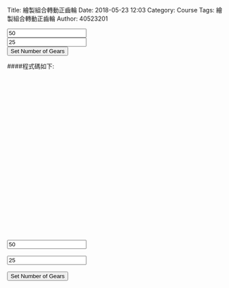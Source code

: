Title: 繪製組合轉動正齒輪
Date: 2018-05-23 12:03
Category: Course
Tags: 繪製組合轉動正齒輪
Author: 40523201

<!-- PELICAN_END_SUMMARY -->

<!-- 導入 Brython 標準程式庫 -->
<script src="../data/Brython-3.3.1/brython.js"></script>
<script src="../data/Brython-3.3.1/brython_stdlib.js"></script>
 
<!-- 啟動 Brython -->
<script>
window.onload=function()
{
brython({debug:1, pythonpath:['./../data/py']});
}
</script>
 
<!-- Cango 程式庫 -->
<script type="text/javascript" src="./../data/cango/Cango-9v05-min.js"></script>
<script type="text/javascript" src="./../data/cango/CangoAxes-2v09.js"></script>
<script type="text/javascript" src="./../data/cango/CangoAnimation-5v00.js"></script>
<script type="text/javascript" src="./../data/cango/gearUtils-05.js"></script>
<canvas id='cango_gear' width='800' height='700'></canvas>

<!-- 以下製作 button-->
<div id="cango_gear_div" width="800" height="20"></div>
<input id="na" value="50"></input><br>
<input id="nb" value="25"></input><br>
<button id="button_d">Set Number of Gears</button>

<script type="text/python">
# 將 導入的 document 設為 doc 主要原因在於與舊程式碼相容
from browser import document as doc
# 由於 Python3 與 Javascript 程式碼已經不再混用, 因此來自 Javascript 的變數, 必須居中透過 window 物件轉換
from browser import window
import math

# 主要用來取得畫布大小
canvas = doc["cango_gear"]
# 此程式採用 Cango Javascript 程式庫繪圖, 因此無需 ctx
ctx = canvas.getContext("2d")
cango = window.Cango.new
# 針對變數的轉換, shapeDefs 在 Cango 中資料型別為變數, 可以透過 window 轉換
shapedefs = window.shapeDefs
# 目前 Cango 結合 Animation 在 Brython 尚無法運作, 此刻只能繪製靜態圖形
# in CangoAnimation.js
#interpolate1 = window.interpolate
# Cobi 與 createGearTooth 都是 Cango Javascript 程式庫中的物件
#cobj = window.Cobj.new
shape = window.Shape.new
path = window.Path.new
creategeartooth = window.createGearTooth.new

tweener = window.Tweener.new
# 經由 Cango 轉換成 Brython 的 cango, 指定將圖畫在 id="cango_gear" 的 canvas 上
cgo = cango("cango_gear")

######################################
# 畫正齒輪輪廓
#####################################
# 以 button 驅動的事件函式
def setgearnumber(e):

    x = 800/2
    y = 700/2
    if doc["na"].value.isdigit():
        n = int(doc["na"].value)
    else:
        n = 50

    if doc["nb"].value.isdigit():
        n2 = int(doc["nb"].value)
    else:
        n2 = 25
    def cangoGear(n, m, pa):
        # n 為齒數
        # m 為模數, 根據畫布的寬度, 計算適合的模數大小
        # pa 為壓力角
        # Module = mm of pitch diameter per tooth
        # m = 0.8*canvas.width/n
        # pr 為節圓半徑
        pr = n*m/2 # gear Pitch radius
        # generate gear
        data = creategeartooth(m, n, pa)
        # Brython 程式中的 print 會將資料印在 Browser 的 console 區
        #print(data)
        gearTooth = shape(data, {
        "fillColor":"#ddd0dd",
        "border": True,
        "strokeColor": "#606060" })
        gearTooth.rotate(180/n) # rotate gear 1/2 tooth to mesh
        # 單齒的齒形資料經過旋轉後, 將資料複製到 gear 物件中
        gear = gearTooth.dup()
        # gear 為單一齒的輪廓資料
        #cgo.render(gearTooth)
     
        # 利用單齒輪廓旋轉, 產生整個正齒輪外形
        for i in range(1, n):
            # 將 gearTooth 中的資料複製到 newTooth
            newTooth = gearTooth.dup()
            # 配合迴圈, newTooth 的齒形資料進行旋轉, 然後利用 appendPath 方法, 將資料併入 gear
            newTooth.rotate(360*i/n)
            # appendPath 為 Cango 程式庫中的方法, 第二個變數為 True, 表示要刪除最前頭的 Move to SVG Path 標註符號
            gear.appendPath(newTooth, True) # trim move command = True
     
        # 建立軸孔
        # add axle hole, hr 為 hole radius
        hr = 0.6*pr # diameter of gear shaft
        shaft = path(shapedefs.circle(hr))
        shaft.revWinding()
        gear.appendPath(shaft) # retain the 'moveTo' command for shaft sub path
    
        # setup the animation
        # backlash (mm)
        bklsh = 0.04*m
        # centre shift to make backlash
        dC = bklsh/(2*math.tan(math.pi*pa/180))
        # np 為小齒輪齒數
        np = 25
        # gear ratio
        gr = n/np              
        gearConfig = {'cx':-pr, 'cy':0, 'degs':[0, 360]}
        # gr*0.666 rpm
        #pinionConfig = {'cx':pr+dC, 'cy':0, 'degs':[0, -gr*360]}
        # 0.666 rpm
        return gear

    # 設定兩齒齒數
    reduced_ratio = 0.5
    # 使用 80% 的畫布寬度
    m = 0.8*canvas.width/((n+n2)*reduced_ratio)
    # 設定共同的壓力角
    pa = 20
    # n 齒輪的節圓半徑
    pr = n*m/2
    # n2 齒輪的節圓半徑
    pr2 = n2*m/2
    
    from time import time
    from browser.timer import request_animation_frame as raf
    from browser.timer import set_interval

    deg = math.pi/180

    def draw():
        cgo.clearCanvas()
        gear.rotate(2*deg)
        # 在特定位置, 以特定 scale, 特定 degs 執行 render
        # 設定囓合點在畫布正中央
        # 囓合點往左偏 pr/2 即為 n 齒輪的圓心 x 座標
        #cgo.render(gear, {'x':cx-pr*reduced_ratio, 'y':cy, 'scl':reduced_ratio, 'degs':0})
        cgo.render(gear, {'x':cx-(pr+pr2)*reduced_ratio, 'y':cy, 'scl':0.5, 'degs':0})
        # 根據兩齒輪齒數比決定 n2 齒輪轉速
        gear1.rotate(-2*deg*n/n2)

        # 囓合點往右偏 pr2/2 即為 n2 齒輪的圓心 x 座標, 且 n2 齒轉 180 加一齒角度後囓合
        cgo.render(gear1, {'x':cx, 'y':cy, 'scl':reduced_ratio, 'degs':180+(360/n2/2)})
    set_interval(draw, 2)

    # 只使用畫布高度的 40%
    canvas_size = canvas.height*0.4
    r17 = canvas_size*n2/(n+n2)
    r11 = r17*n2/n
    # 計算各齒輪中心座標
    x17 = x -r17
    y17 = y

    x11 = x +r11
    y11 = y
    pa = 20

    # 開始繪製齒輪
    # 儲存原有的座標系統
    ctx.save()
    # 平移到齒輪圓心
    ctx.translate(x17, y17)
    # 以齒輪圓心旋轉 90 度, 讓紅色標線在齒輪右側保持水平
    ctx.rotate(90*deg)
    # 平移回原來的座標原點
    ctx.translate(-x17, -y17)
    gear = cangoGear(n, m, pa)
    cx = canvas.width/2 + 4 * n
    cy = canvas.height/2
    # 回復原有的座標系統
    ctx.restore()
    ctx.save()
    ctx.translate(x11, y11)
    # 中間齒輪轉動 -90 度加上一齒, 可以與左側齒輪囓合
    ctx.rotate(-90*deg-math.pi/n2)
    ctx.translate(-x11, -y11)
    gear1 = cangoGear(n2, m, pa)
    ctx.restore()

setgearnumber(True)
doc['button_d'].bind('click',setgearnumber)
</script>



####程式碼如下:
<pre class="brush: python">
<!-- 導入 Brython 標準程式庫 -->
<script src="../data/Brython-3.3.1/brython.js"></script>
<script src="../data/Brython-3.3.1/brython_stdlib.js"></script>
 
<!-- 啟動 Brython -->
<script>
window.onload=function()
{
brython({debug:1, pythonpath:['./../data/py']});
}
</script>
 
<!-- Cango 程式庫 -->
<script type="text/javascript" src="./../data/cango/Cango-9v05-min.js"></script>
<script type="text/javascript" src="./../data/cango/CangoAxes-2v09.js"></script>
<script type="text/javascript" src="./../data/cango/CangoAnimation-5v00.js"></script>
<script type="text/javascript" src="./../data/cango/gearUtils-05.js"></script>
<canvas id='cango_gear' width='800' height='700'></canvas>

<!-- 以下製作 button-->
<div id="cango_gear_div" width="800" height="20"></div>
<input id="na" value="50"></input><br>
<input id="nb" value="25"></input><br>
<button id="button_d">Set Number of Gears</button>

<script type="text/python">
# 將 導入的 document 設為 doc 主要原因在於與舊程式碼相容
from browser import document as doc
# 由於 Python3 與 Javascript 程式碼已經不再混用, 因此來自 Javascript 的變數, 必須居中透過 window 物件轉換
from browser import window
import math

# 主要用來取得畫布大小
canvas = doc["cango_gear"]
# 此程式採用 Cango Javascript 程式庫繪圖, 因此無需 ctx
ctx = canvas.getContext("2d")
cango = window.Cango.new
# 針對變數的轉換, shapeDefs 在 Cango 中資料型別為變數, 可以透過 window 轉換
shapedefs = window.shapeDefs
# 目前 Cango 結合 Animation 在 Brython 尚無法運作, 此刻只能繪製靜態圖形
# in CangoAnimation.js
#interpolate1 = window.interpolate
# Cobi 與 createGearTooth 都是 Cango Javascript 程式庫中的物件
#cobj = window.Cobj.new
shape = window.Shape.new
path = window.Path.new
creategeartooth = window.createGearTooth.new

tweener = window.Tweener.new
# 經由 Cango 轉換成 Brython 的 cango, 指定將圖畫在 id="cango_gear" 的 canvas 上
cgo = cango("cango_gear")

######################################
# 畫正齒輪輪廓
#####################################
# 以 button 驅動的事件函式
def setgearnumber(e):

    x = 800/2
    y = 700/2
    if doc["na"].value.isdigit():
        n = int(doc["na"].value)
    else:
        n = 50

    if doc["nb"].value.isdigit():
        n2 = int(doc["nb"].value)
    else:
        n2 = 25
    def cangoGear(n, m, pa):
        # n 為齒數
        # m 為模數, 根據畫布的寬度, 計算適合的模數大小
        # pa 為壓力角
        # Module = mm of pitch diameter per tooth
        # m = 0.8*canvas.width/n
        # pr 為節圓半徑
        pr = n*m/2 # gear Pitch radius
        # generate gear
        data = creategeartooth(m, n, pa)
        # Brython 程式中的 print 會將資料印在 Browser 的 console 區
        #print(data)
        gearTooth = shape(data, {
        "fillColor":"#ddd0dd",
        "border": True,
        "strokeColor": "#606060" })
        gearTooth.rotate(180/n) # rotate gear 1/2 tooth to mesh
        # 單齒的齒形資料經過旋轉後, 將資料複製到 gear 物件中
        gear = gearTooth.dup()
        # gear 為單一齒的輪廓資料
        #cgo.render(gearTooth)
     
        # 利用單齒輪廓旋轉, 產生整個正齒輪外形
        for i in range(1, n):
            # 將 gearTooth 中的資料複製到 newTooth
            newTooth = gearTooth.dup()
            # 配合迴圈, newTooth 的齒形資料進行旋轉, 然後利用 appendPath 方法, 將資料併入 gear
            newTooth.rotate(360*i/n)
            # appendPath 為 Cango 程式庫中的方法, 第二個變數為 True, 表示要刪除最前頭的 Move to SVG Path 標註符號
            gear.appendPath(newTooth, True) # trim move command = True
     
        # 建立軸孔
        # add axle hole, hr 為 hole radius
        hr = 0.6*pr # diameter of gear shaft
        shaft = path(shapedefs.circle(hr))
        shaft.revWinding()
        gear.appendPath(shaft) # retain the 'moveTo' command for shaft sub path
    
        # setup the animation
        # backlash (mm)
        bklsh = 0.04*m
        # centre shift to make backlash
        dC = bklsh/(2*math.tan(math.pi*pa/180))
        # np 為小齒輪齒數
        np = 25
        # gear ratio
        gr = n/np              
        gearConfig = {'cx':-pr, 'cy':0, 'degs':[0, 360]}
        # gr*0.666 rpm
        #pinionConfig = {'cx':pr+dC, 'cy':0, 'degs':[0, -gr*360]}
        # 0.666 rpm
        return gear

    # 設定兩齒齒數
    reduced_ratio = 0.5
    # 使用 80% 的畫布寬度
    m = 0.8*canvas.width/((n+n2)*reduced_ratio)
    # 設定共同的壓力角
    pa = 20
    # n 齒輪的節圓半徑
    pr = n*m/2
    # n2 齒輪的節圓半徑
    pr2 = n2*m/2
    
    from time import time
    from browser.timer import request_animation_frame as raf
    from browser.timer import set_interval

    deg = math.pi/180

    def draw():
        cgo.clearCanvas()
        gear.rotate(2*deg)
        # 在特定位置, 以特定 scale, 特定 degs 執行 render
        # 設定囓合點在畫布正中央
        # 囓合點往左偏 pr/2 即為 n 齒輪的圓心 x 座標
        #cgo.render(gear, {'x':cx-pr*reduced_ratio, 'y':cy, 'scl':reduced_ratio, 'degs':0})
        cgo.render(gear, {'x':cx-(pr+pr2)*reduced_ratio, 'y':cy, 'scl':0.5, 'degs':0})
        # 根據兩齒輪齒數比決定 n2 齒輪轉速
        gear1.rotate(-2*deg*n/n2)

        # 囓合點往右偏 pr2/2 即為 n2 齒輪的圓心 x 座標, 且 n2 齒轉 180 加一齒角度後囓合
        cgo.render(gear1, {'x':cx, 'y':cy, 'scl':reduced_ratio, 'degs':180+(360/n2/2)})
    set_interval(draw, 2)

    # 只使用畫布高度的 40%
    canvas_size = canvas.height*0.4
    r17 = canvas_size*n2/(n+n2)
    r11 = r17*n2/n
    # 計算各齒輪中心座標
    x17 = x -r17
    y17 = y

    x11 = x +r11
    y11 = y
    pa = 20

    # 開始繪製齒輪
    # 儲存原有的座標系統
    ctx.save()
    # 平移到齒輪圓心
    ctx.translate(x17, y17)
    # 以齒輪圓心旋轉 90 度, 讓紅色標線在齒輪右側保持水平
    ctx.rotate(90*deg)
    # 平移回原來的座標原點
    ctx.translate(-x17, -y17)
    gear = cangoGear(n, m, pa)
    cx = canvas.width/2 + 4 * n
    cy = canvas.height/2
    # 回復原有的座標系統
    ctx.restore()
    ctx.save()
    ctx.translate(x11, y11)
    # 中間齒輪轉動 -90 度加上一齒, 可以與左側齒輪囓合
    ctx.rotate(-90*deg-math.pi/n2)
    ctx.translate(-x11, -y11)
    gear1 = cangoGear(n2, m, pa)
    ctx.restore()

setgearnumber(True)
doc['button_d'].bind('click',setgearnumber)
</script>


</pre>

